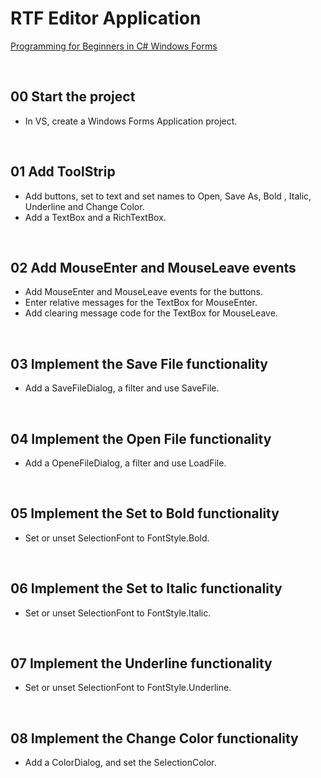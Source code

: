 # RTF Editor Application
[Programming for Beginners in C# Windows Forms](https://www.udemy.com/programming-windows-applications-for-desktop-in-c-sharp/)

&nbsp;
## 00 Start the project
* In VS, create a Windows Forms Application project.

&nbsp;
## 01 Add ToolStrip
* Add buttons, set to text and set names to Open, Save As, Bold , Italic, Underline and Change Color.
* Add a TextBox and a RichTextBox.

&nbsp;
## 02 Add MouseEnter and MouseLeave events
* Add MouseEnter and MouseLeave events for the buttons.
* Enter relative messages for the TextBox for MouseEnter.
* Add clearing message code for the TextBox for MouseLeave.

&nbsp;
## 03 Implement the Save File functionality
* Add a SaveFileDialog, a filter and use SaveFile.

&nbsp;
## 04 Implement the Open File functionality
* Add a OpeneFileDialog, a filter and use LoadFile.

&nbsp;
## 05 Implement the Set to Bold functionality
* Set or unset SelectionFont to FontStyle.Bold.

&nbsp;
## 06 Implement the Set to Italic functionality
* Set or unset SelectionFont to FontStyle.Italic.

&nbsp;
## 07 Implement the Underline functionality
* Set or unset SelectionFont to FontStyle.Underline.

&nbsp;
## 08 Implement the Change Color functionality
* Add a ColorDialog, and set the SelectionColor.
